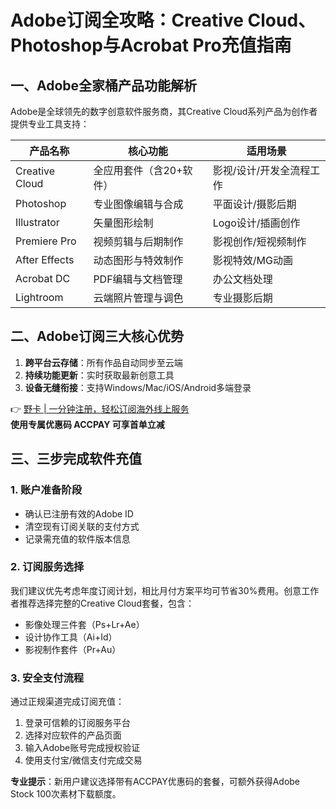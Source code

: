 # Adobe订阅全攻略：Creative Cloud、Photoshop与Acrobat Pro充值指南

## 一、Adobe全家桶产品功能解析
Adobe是全球领先的数字创意软件服务商，其Creative Cloud系列产品为创作者提供专业工具支持：

| 产品名称          | 核心功能                   | 适用场景                 |
|-------------------|---------------------------|--------------------------|
| Creative Cloud    | 全应用套件（含20+软件）   | 影视/设计/开发全流程工作 |
| Photoshop         | 专业图像编辑与合成        | 平面设计/摄影后期        |
| Illustrator       | 矢量图形绘制              | Logo设计/插画创作        |
| Premiere Pro      | 视频剪辑与后期制作        | 影视创作/短视频制作      |
| After Effects     | 动态图形与特效制作        | 影视特效/MG动画          |
| Acrobat DC        | PDF编辑与文档管理         | 办公文档处理             |
| Lightroom         | 云端照片管理与调色        | 专业摄影后期             |

## 二、Adobe订阅三大核心优势
1. **跨平台云存储**：所有作品自动同步至云端
2. **持续功能更新**：实时获取最新创意工具
3. **设备无缝衔接**：支持Windows/Mac/iOS/Android多端登录

👉 [野卡 | 一分钟注册，轻松订阅海外线上服务](https://bbtdd.com/yeka)  
**使用专属优惠码 ACCPAY 可享首单立减**

## 三、三步完成软件充值
### 1. 账户准备阶段
- 确认已注册有效的Adobe ID
- 清空现有订阅关联的支付方式
- 记录需充值的软件版本信息

### 2. 订阅服务选择
我们建议优先考虑年度订阅计划，相比月付方案平均可节省30%费用。创意工作者推荐选择完整的Creative Cloud套餐，包含：
- 影像处理三件套（Ps+Lr+Ae）
- 设计协作工具（Ai+Id）
- 影视制作套件（Pr+Au）

### 3. 安全支付流程
通过正规渠道完成订阅充值：
1. 登录可信赖的订阅服务平台
2. 选择对应软件的产品页面
3. 输入Adobe账号完成授权验证
4. 使用支付宝/微信支付完成交易

**专业提示**：新用户建议选择带有ACCPAY优惠码的套餐，可额外获得Adobe Stock 100次素材下载额度。